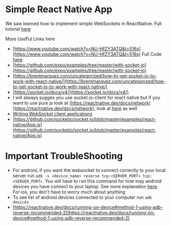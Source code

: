 # Simple React Native App

We saw learned how to implement simple WebSockets in ReactNative. Full tutorial [here](https://www.youtube.com/watch?v=cfggyE1Ptbc&t=83s)

More UseFul Links here

- [https://www.youtube.com/watch?v=NU-HfZY3ATQ&t=516s](https://www.youtube.com/watch?v=NU-HfZY3ATQ&t=516s) Full Code [here](https://github.com/machadop1407/react-socketio-chat-app)
- [https://github.com/expo/examples/tree/master/with-socket-io](https://github.com/expo/examples/tree/master/with-socket-io)
- [https://brentmarquez.com/uncategorized/how-to-get-socket-io-to-work-with-react-native/](https://brentmarquez.com/uncategorized/how-to-get-socket-io-to-work-with-react-native/)
- [https://socket.io/docs/v4/](https://socket.io/docs/v4/)
- I will always sugges you use socket.io-client for react native but if you want to use pure js look at [https://reactnative.dev/docs/network](https://reactnative.dev/docs/network), look at [here](https://github.com/hnasr/javascript_playground/blob/master/websocket-demo/index.js) as well
- [Writing WebSocket client applications](https://developer.mozilla.org/en-US/docs/Web/API/WebSockets_API/Writing_WebSocket_client_applications)
- [https://github.com/socketio/socket.io/blob/master/examples/react-native/App.js](https://github.com/socketio/socket.io/blob/master/examples/react-native/App.js)

# Important TroubleShooting

- For android, if you want the websocket to connect correctly to your local server run `adb -s <device_name> reverse tcp:<SERVER_PORT> tcp:<SERVER_PORT>`. You will have to run this command for how may android devices you have connect to your laptop. See more explanation [here](https://github.com/storybook-eol/react-native-storybook/issues/107). For ios, you don't have to worry much about anything
- To see list of android devices connected to your computer run `adb devices`
- [https://reactnative.dev/docs/running-on-device#method-1-using-adb-reverse-recommended-2](https://reactnative.dev/docs/running-on-device#method-1-using-adb-reverse-recommended-2)
